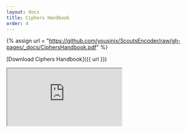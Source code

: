 ```yaml
---
layout: docs
title: Ciphers Handbook
order: 4
---
```


{% assign url = "https://github.com/yousinix/ScoutsEncoder/raw/gh-pages/_docs/CiphersHandbook.pdf" %}

[Download Ciphers Handbook]({{ url }})

<div class="embed-responsive embed-responsive-4by3">
    <iframe class="embed-responsive-item" src="https://docs.google.com/gview?embedded=true&url={{ url }}"></iframe>
</div>